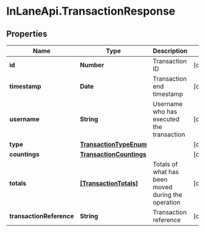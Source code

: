 # InLaneApi.TransactionResponse

## Properties
Name | Type | Description | Notes
------------ | ------------- | ------------- | -------------
**id** | **Number** | Transaction ID | [optional] 
**timestamp** | **Date** | Transaction end timestamp | [optional] 
**username** | **String** | Username who has executed the transaction | [optional] 
**type** | [**TransactionTypeEnum**](TransactionTypeEnum.md) |  | [optional] 
**countings** | [**TransactionCountings**](TransactionCountings.md) |  | [optional] 
**totals** | [**[TransactionTotals]**](TransactionTotals.md) | Totals of what has been moved during the operation | [optional] 
**transactionReference** | **String** | Transaction reference | [optional] 
